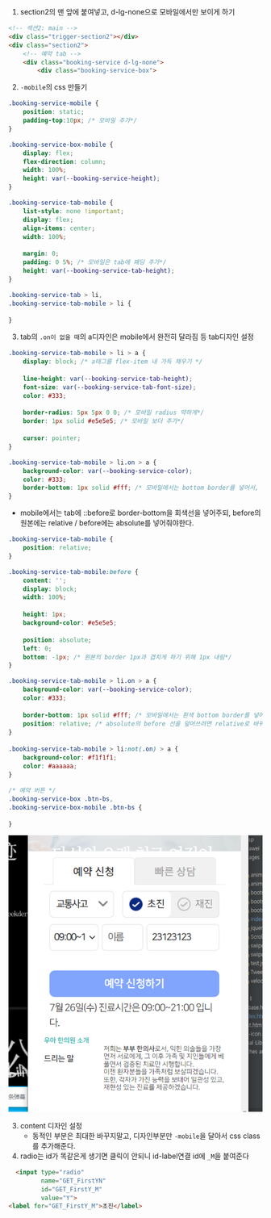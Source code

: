 1. section2의 맨 앞에 붙여넣고, d-lg-none으로 모바일에서만 보이게 하기
```html
<!-- 섹션2: main -->
<div class="trigger-section2"></div>
<div class="section2">
    <!-- 예약 tab -->
    <div class="booking-service d-lg-none">
        <div class="booking-service-box">
```


2. `-mobile`의 css 만들기
```css
.booking-service-mobile {
    position: static;
    padding-top:10px; /* 모바일 추가*/
}
```
```css
.booking-service-box-mobile {
    display: flex;
    flex-direction: column;
    width: 100%;
    height: var(--booking-service-height);
}
```

```css
.booking-service-tab-mobile {
    list-style: none !important;
    display: flex;
    align-items: center;
    width: 100%;

    margin: 0;
    padding: 0 5%; /* 모바일은 tab에 패딩 추가*/
    height: var(--booking-service-tab-height);
}
```
```css
.booking-service-tab > li,
.booking-service-tab-mobile > li {
    
}
```

3. tab의 `.on이 없을 때`의 a디자인은 mobile에서 완전히 달라짐 등 tab디자인 설정
```css
.booking-service-tab-mobile > li > a {
    display: block; /* a태그를 flex-item 내 가득 채우기 */

    line-height: var(--booking-service-tab-height);
    font-size: var(--booking-service-tab-font-size);
    color: #333;

    border-radius: 5px 5px 0 0; /* 모바일 radius 약하게*/
    border: 1px solid #e5e5e5; /* 모바일 보더 추가*/

    cursor: pointer;
}
```
```css
.booking-service-tab-mobile > li.on > a {
    background-color: var(--booking-service-color);
    color: #333;
    border-bottom: 1px solid #fff; /* 모바일에서는 bottom border를 넣어서, content의 top을 넢는다*/
}
```
- mobile에서는 tab에 ::before로 border-bottom을 회색선을 넣어주되, before의 원본에는 relative / before에는 absolute를 넣어줘야한다.
```css
.booking-service-tab-mobile {
    position: relative;
}
```
```css
.booking-service-tab-mobile:before {
    content: '';
    display: block;
    width: 100%;

    height: 1px;
    background-color: #e5e5e5;

    position: absolute;
    left: 0;
    bottom: -1px; /* 원본의 border 1px과 겹치게 하기 위해 1px 내림*/
}
```
```css
.booking-service-tab-mobile > li.on > a {
    background-color: var(--booking-service-color);
    color: #333;
    
    border-bottom: 1px solid #fff; /* 모바일에서는 흰색 bottom border를 넣어서, tab의 :before 선을 덮는다*/
    position: relative; /* absolute의 before 선을 덮어쓰려면 relative로 바꿔줘야한다. */
}

.booking-service-tab-mobile > li:not(.on) > a {
    background-color: #f1f1f1;
    color: #aaaaaa;
}
```
```css
/* 예약 버튼 */
.booking-service-box .btn-bs,
.booking-service-box-mobile .btn-bs {
    
}
```
![img.png](../ui/216.png)

3. content 디자인 설정
    - 동적인 부분은 최대한 바꾸지말고, 디자인부분만 `-mobile`을 달아서 css class를 추가해준다.
4. radio는 id가 똑같은게 생기면 클릭이 안되니 id-label연결 id에 `_M`을 붙여준다
```html
  <input type="radio"
         name="GET_FirstYN"
         id="GET_FirstY_M"
         value="Y">
<label for="GET_FirstY_M">초진</label>
```
